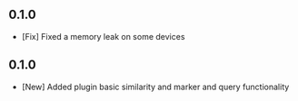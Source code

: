 ## 0.1.0

* [Fix] Fixed a memory leak on some devices

## 0.1.0

* [New] Added plugin basic similarity and marker and query functionality
